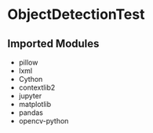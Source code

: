 # ObjectDetectionTest

## Imported Modules

- pillow
- lxml
- Cython
- contextlib2
- jupyter
- matplotlib
- pandas
- opencv-python